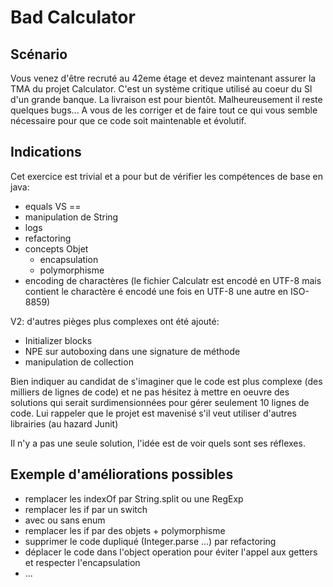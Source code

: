 # Bad Calculator

## Scénario

Vous venez d'être recruté au 42eme étage et devez maintenant assurer la TMA du projet Calculator.
C'est un système critique utilisé au coeur du SI d'un grande banque. La livraison est pour bientôt. Malheureusement il reste quelques bugs...
A vous de les corriger et de faire tout ce qui vous semble nécessaire pour que ce code soit maintenable et évolutif.

## Indications

Cet exercice est trivial et a pour but de vérifier les compétences de base en java:
- equals VS ==
- manipulation de String
- logs
- refactoring
- concepts Objet
    - encapsulation
    - polymorphisme
- encoding de charactères (le fichier Calculatr est encodé en UTF-8 mais contient le charactère é encodé une fois en UTF-8 une autre en ISO-8859)

V2: d'autres pièges plus complexes ont été ajouté:
- Initializer blocks
- NPE sur autoboxing dans une signature de méthode
- manipulation de collection

Bien indiquer au candidat de s'imaginer que le code est plus complexe (des milliers de lignes de code) et ne pas hésitez à mettre en oeuvre des solutions qui serait surdimensionnées pour gérer seulement 10 lignes de code.
Lui rappeler que le projet est mavenisé s'il veut utiliser d'autres librairies (au hazard Junit) 

Il n'y a pas une seule solution, l'idée est de voir quels sont ses réflexes.

## Exemple d'améliorations possibles

- remplacer les indexOf par String.split ou une RegExp
- remplacer les if par un switch
 - avec ou sans enum
- remplacer les if par des objets + polymorphisme
- supprimer le code dupliqué (Integer.parse ...) par refactoring
- déplacer le code dans l'object operation pour éviter l'appel aux getters et respecter l'encapsulation
- ...

